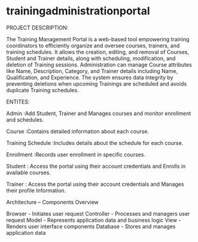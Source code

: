 # trainingadministrationportal
PROJECT DESCRIPTION:

The Training Management Portal is a web-based tool empowering training coordinators to efficiently organize and oversee courses, trainers, and training schedules. It allows the creation, editing, and removal of Courses, Student and Trainer details, along with scheduling, modification, and deletion of Training sessions. Administration can manage Course attributes like Name, Description, Category, and Trainer details including Name, Qualification, and Experience. The system ensures data integrity by preventing deletions when upcoming Trainings are scheduled and avoids duplicate Training schedules.

ENTITES:

Admin :Add Student, Trainer and Manages courses and monitor enrollment and schedules.

Course :Contains detailed information about each course.

Training Schedule :Includes details about the schedule for each course.

Enrollment :Records user enrollment in specific courses.

Student : Access the portal using their account credentials and Enrolls in available courses.

Trainer : Access the portal using their account credentials and Manages their profile Information.

Architecture – Components Overview

Browser - Initiates user request 
Controller - Processes and managers user request
Model - Represents application data and business logic
View - Renders user interface components
Database - Stores and manages application data
